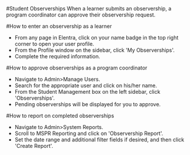 #Student Observerships
When a learner submits an observership, a program coordinator can approve their observership request.

#How to enter an observership as a learner
* From any page in Elentra, click on your name badge in the top right corner to open your user profile.
* From the Profile window on the sidebar, click 'My Observerships'.
* Complete the required information.

#How to approve observerships as a program coordinator
* Navigate to Admin>Manage Users.
* Search for the appropriate user and click on his/her name.
* From the Student Management box on the left sidebar, click 'Observerships'.
* Pending observerships will be displayed for you to approve.

#How to report on completed observerships
* Navigate to Admin>System Reports.
* Scroll to MSPR Reporting and click on 'Observership Report'.
* Set the date range and additional filter fields if desired, and then click 'Create Report'.
